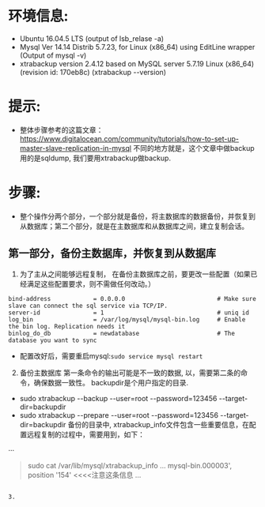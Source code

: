 # 环境信息:
  * Ubuntu 16.04.5 LTS (output of lsb_relase -a)
  * Mysql  Ver 14.14 Distrib 5.7.23, for Linux (x86_64) using  EditLine wrapper  (Output of mysql -v)
  * xtrabackup version 2.4.12 based on MySQL server 5.7.19 Linux (x86_64) (revision id: 170eb8c) (xtrabackup --version)
# 提示:
 * 整体步骤参考的这篇文章：https://www.digitalocean.com/community/tutorials/how-to-set-up-master-slave-replication-in-mysql 不同的地方就是，这个文章中做backup用的是sqldump, 我们要用xtrabackup做backup.
 
# 步骤:
* 整个操作分两个部分，一个部分就是备份，将主数据库的数据备份，并恢复到从数据库；第二个部分，就是在主数据库和从数据库之间，建立复制会话。
## 第一部分，备份主数据库，并恢复到从数据库
1. 为了主从之间能够远程复制， 在备份主数据库之前，要更改一些配置（如果已经满足这些配置要求，则不需做任何改动。）
```
bind-address            = 0.0.0.0                          # Make sure slave can connect the sql service via TCP/IP. 
server-id               = 1                                # uniq id
log_bin                 = /var/log/mysql/mysql-bin.log     # Enable the bin log. Replication needs it
binlog_do_db            = newdatabase                      # The database you want to sync
```
* 配置改好后，需要重启mysql:`sudo service mysql restart`

2. 备份主数据库
第一条命令的输出可能是不一致的数据, 以，需要第二条的命令，确保数据一致性。 backupdir是个用户指定的目录.
* sudo xtrabackup --backup --user=root --password=123456 --target-dir=backupdir
* sudo xtrabackup --prepare --user=root --password=123456 --target-dir=backupdir
备份的目录中, xtrabackup_info文件包含一些重要信息，在配置远程复制的过程中，需要用到，如下：

···
>sudo cat /var/lib/mysql/xtrabackup_info
...
mysql-bin.000003', position '154'             <<<<注意这条信息
...
```

3. 


